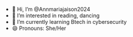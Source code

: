 - 👋 Hi, I’m @Annmariajaison2024
- 👀 I’m interested in reading, dancing 
- 🌱 I’m currently learning Btech in cybersecurity 
- 😄 Pronouns: She/Her


<!---
Annmariajaison2024/Annmariajaison2024 is a ✨ special ✨ repository because its `README.md` (this file) appears on your GitHub profile.
You can click the Preview link to take a look at your changes.
--->
